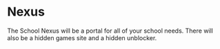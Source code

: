 # Nexus
The School Nexus will be a portal for all of your school needs.  There will also be a hidden games site and a hidden unblocker.
